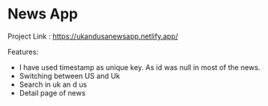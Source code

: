# News App

Project Link : https://ukandusanewsapp.netlify.app/

Features:

- I have used timestamp as unique key. As id was null in most of the news.
- Switching between US and Uk
- Search in uk an d us
- Detail page of news
